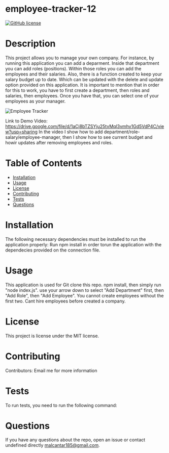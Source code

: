 # employee-tracker-12

  [![GitHub license](https://img.shields.io/badge/license-MIT-blue.svg)](https://github.com/undefined/Employee-tracker)
  # Description
  This project allows you to manage your own company. For instance, by running this application you can add a deparment. Inside that department you can add roles (positions). Within those roles you can add the employees and their salaries. Also, there is a function created to keep your salary budget up to date. Which can be updated with the delete and update option provided on this application. It is important to mention that in order for this to work, you have to first create a department, then roles and salaries, then employees. Once you have that, you can select one of your employees as your manager.
  
  <img src="Assets/EmployeeTracker" alt="Employee Tracker">
  
  
  Link to Demo Video: https://drive.google.com/file/d/1aCj8bTZSYju25tvMql3vmhv1Gd5VdP4C/view?usp=sharing
  In the video I show how to add department/role-salary/employee-manager, then I show how to see current budget and howir updates after removing employees and roles.
  # Table of Contents 
  * [Installation](#installation)
  * [Usage](#usage)
  * [License](#license)
  * [Contributing](#contributing)
  * [Tests](#tests)
  * [Questions](#questions)
  # Installation
  The following necessary dependencies must be installed to run the application properly: Run npm install in order torun the application with the dependecies provided on the connection file.
  # Usage
  ​This application is used for Git clone this repo. npm install, then simply run "node index.js". use your arrow down to select "Add Department" first, then "Add Role", then "Add Employee". You cannot create employees without the first two. Cant hire employees before created a company.
  # License
  This project is license under the MIT license.
  # Contributing
  ​Contributors: Email me for more information
  # Tests
  To run tests, you need to run the following command: 
  # Questions
  If you have any questions about the repo, open an issue or contact undefined directly malcantar185@gmail.com.